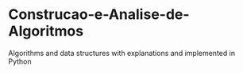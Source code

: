# Construcao-e-Analise-de-Algoritmos
Algorithms and data structures with explanations and implemented in Python
